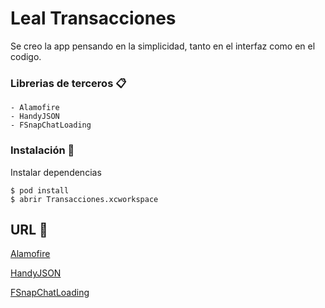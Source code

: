 # Leal Transacciones

Se creo la app pensando en la simplicidad, tanto en el interfaz como en el codigo.

### Librerias de terceros 📋
```
- Alamofire
- HandyJSON
- FSnapChatLoading
```
### Instalación 🔧

Instalar dependencias

```
$ pod install
$ abrir Transacciones.xcworkspace
```

## URL 📖

[Alamofire](https://github.com/Alamofire/Alamofire)

[HandyJSON](https://github.com/alibaba/HandyJSON)

[FSnapChatLoading](https://github.com/faisalbz/FSnapChatLoading)

